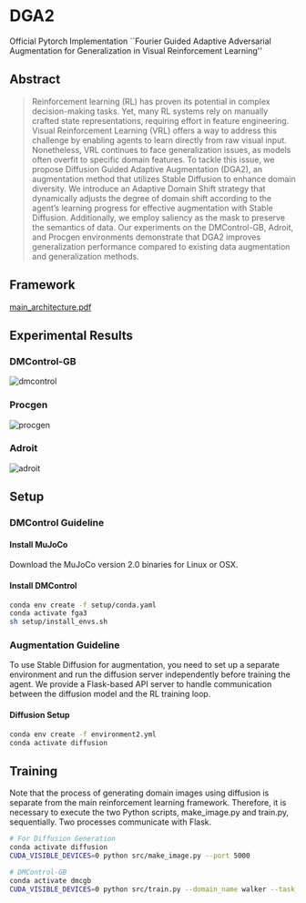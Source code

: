 # DGA2
 Official Pytorch Implementation ``Fourier Guided Adaptive Adversarial Augmentation for Generalization in Visual Reinforcement Learning'' 

## Abstract
> Reinforcement learning (RL) has proven its potential in complex decision-making tasks. Yet, many RL systems rely on manually crafted state representations, requiring effort in feature engineering. 
Visual Reinforcement Learning (VRL) offers a way to address this challenge by enabling agents to learn directly from raw visual input. Nonetheless, VRL continues to face generalization issues, as models often overfit to specific domain features.
To tackle this issue, we propose Diffusion Guided Adaptive Augmentation (DGA2), an augmentation method that utilizes Stable Diffusion to enhance domain diversity.
We introduce an Adaptive Domain Shift strategy that dynamically adjusts the degree of domain shift according to the agent’s learning progress for effective augmentation with Stable Diffusion.
Additionally, we employ saliency as the mask to preserve the semantics of data.
Our experiments on the DMControl-GB, Adroit, and Procgen environments demonstrate that DGA2 improves generalization performance compared to existing data augmentation and generalization methods.



## Framework
[main_architecture.pdf](https://github.com/user-attachments/files/21153914/main_architecture.pdf)

## Experimental Results
### DMControl-GB
![dmcontrol](https://github.com/user-attachments/assets/c4c45265-968d-4c77-8eeb-60176b6cce91)

### Procgen
![procgen](https://github.com/user-attachments/assets/1f35fa6e-e37b-4006-a6de-8b2407cc0545)


### Adroit
![adroit](https://github.com/user-attachments/assets/dcecd333-7e9a-463c-9728-961f3e307d1d)


## Setup
### DMControl Guideline

#### Install MuJoCo
Download the MuJoCo version 2.0 binaries for Linux or OSX. 

#### Install DMControl

``` bash
conda env create -f setup/conda.yaml
conda activate fga3
sh setup/install_envs.sh
```
### Augmentation Guideline
To use Stable Diffusion for augmentation, you need to set up a separate environment and run the diffusion server independently before training the agent.
We provide a Flask-based API server to handle communication between the diffusion model and the RL training loop.

#### Diffusion Setup
``` bash
conda env create -f environment2.yml
conda activate diffusion
```


## Training
Note that the process of generating domain images using diffusion is separate from the main reinforcement learning framework. Therefore, it is necessary to execute the two Python scripts, make_image.py and train.py, sequentially.
Two processes communicate with Flask.
``` bash
# For Diffusion Generation
conda activate diffusion
CUDA_VISIBLE_DEVICES=0 python src/make_image.py --port 5000

# DMControl-GB
conda activate dmcgb
CUDA_VISIBLE_DEVICES=0 python src/train.py --domain_name walker --task_name walk --algorithm sac --seed 1111 --action_repeat 4 --port 5000 --mask_type exp --tag exp --train_steps 500k
